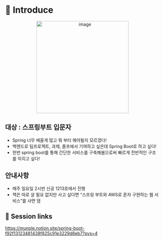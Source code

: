 
# 🎉 Introduce
<p align="center">
  <img width="300" alt="image" src="https://github.com/sejoon00/BibimBap_spring_session/assets/74056843/f491f5b2-4573-42f2-9cf1-9f623ba77a1f">
</p>

## 대상 : 스프링부트 입문자
- Spring 너무 배울게 많고 뭐 부터 해야될지 모르겠다!
- 백엔드로 팀프로젝트, 과제, 졸프에서 기여하고 싶은데  Spring Boot로 하고 싶다!
- 한번 spring boot를 통해 간단한 서비스를 구축해봄으로써 빠르게 전반적인 구조를 익히고 싶다!

## 안내사항
- 매주 일요일 2시반 신공 1213호에서 진행
- 책은 따로 살 필요 없지만 사고 싶다면 “스프링 부트와 AWS로 혼자 구현하는 웹 서비스”를 사면 댐

## 🔗 Session links
https://munple.notion.site/spring-boot-f92f13123481438f825c91e3229d8eb7?pvs=4
